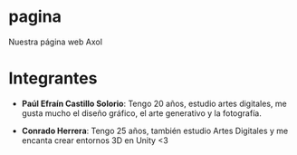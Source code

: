 # pagina
 Nuestra página web Axol

# Integrantes
- **Paúl Efraín Castillo Solorio**: Tengo 20 años, estudio artes digitales, me gusta mucho el diseño gráfico, el arte generativo y la fotografía.

- **Conrado Herrera**: Tengo 25 años, también estudio Artes Digitales y me encanta crear entornos 3D en Unity <3